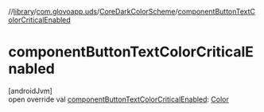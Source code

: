 //[library](../../../index.md)/[com.glovoapp.uds](../index.md)/[CoreDarkColorScheme](index.md)/[componentButtonTextColorCriticalEnabled](component-button-text-color-critical-enabled.md)

# componentButtonTextColorCriticalEnabled

[androidJvm]\
open override val [componentButtonTextColorCriticalEnabled](component-button-text-color-critical-enabled.md): [Color](https://developer.android.com/reference/kotlin/androidx/compose/ui/graphics/Color.html)
